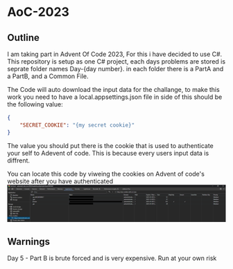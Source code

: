 # AoC-2023

## Outline
I am taking part in Advent Of Code 2023, For this i have decided to use C#.
This repository is setup as one C# project, each days problems are stored is seprate folder names Day-{day number}.
in each folder there is a PartA and a PartB, and a Common File.

The Code will auto download the input data for the challange, to make this work you need to have a local.appsettings.json file
in side of this should be  the following value:
```json
{
    "SECRET_COOKIE": "{my secret cookie}"
}
```

The value you should put there is the cookie that is used to authenticate your self to Adevent of code.
This is because every users input data is diffrent.

You can locate this code by viweing the cookies on Advent of code's website after you have authenticated
![Cookies](/AOC-Cookie.png)


## Warnings
Day 5 - Part B is brute forced and is very expensive. Run at your own risk